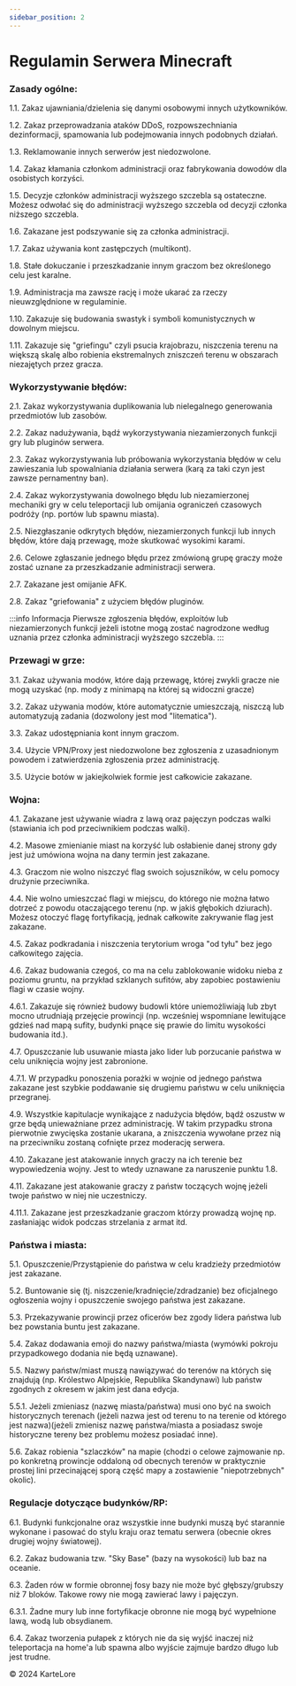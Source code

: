 ```yaml
---
sidebar_position: 2
---
```


# Regulamin Serwera Minecraft

### Zasady ogólne:
1.1. Zakaz ujawniania/dzielenia się danymi osobowymi innych użytkowników.

1.2. Zakaz przeprowadzania ataków DDoS, rozpowszechniania dezinformacji, spamowania lub podejmowania innych podobnych działań.

1.3. Reklamowanie innych serwerów jest niedozwolone.

1.4. Zakaz kłamania członkom administracji oraz fabrykowania dowodów dla osobistych korzyści.

1.5. Decyzje członków administracji wyższego szczebla są ostateczne. Możesz odwołać się do administracji wyższego szczebla od decyzji członka niższego szczebla.

1.6. Zakazane jest podszywanie się za członka administracji.

1.7. Zakaz używania kont zastępczych (multikont).

1.8. Stałe dokuczanie i przeszkadzanie innym graczom bez określonego celu jest karalne.

1.9. Administracja ma zawsze rację i może ukarać za rzeczy nieuwzględnione w regulaminie.

1.10. Zakazuje się budowania swastyk i symboli komunistycznych w dowolnym miejscu.

1.11. Zakazuje się "griefingu" czyli psucia krajobrazu, niszczenia terenu na większą skalę albo robienia ekstremalnych zniszczeń terenu w obszarach niezajętych przez gracza.

### Wykorzystywanie błędów:
2.1. Zakaz wykorzystywania duplikowania lub nielegalnego generowania przedmiotów lub zasobów.

2.2. Zakaz nadużywania, bądź wykorzystywania niezamierzonych funkcji gry lub pluginów serwera.

2.3. Zakaz wykorzystywania lub próbowania wykorzystania błędów w celu zawieszania lub spowalniania działania serwera (karą za taki czyn jest zawsze pernamentny ban).

2.4. Zakaz wykorzystywania dowolnego błędu lub niezamierzonej mechaniki gry w celu teleportacji lub omijania ograniczeń czasowych podróży (np. portów lub spawnu miasta).

2.5. Niezgłaszanie odkrytych błędów, niezamierzonych funkcji lub innych błędów, które dają przewagę, może skutkować wysokimi karami.

2.6. Celowe zgłaszanie jednego błędu przez zmówioną grupę graczy może zostać uznane za przeszkadzanie administracji serwera.

2.7. Zakazane jest omijanie AFK.

2.8. Zakaz "griefowania" z użyciem błędów pluginów.

:::info Informacja
Pierwsze zgłoszenia błędów, exploitów lub niezamierzonych funkcji jeżeli istotne mogą zostać nagrodzone według uznania przez członka administracji wyższego szczebla.
:::

### Przewagi w grze:
3.1. Zakaz używania modów, które dają przewagę, której zwykli gracze nie mogą uzyskać (np. mody z minimapą na której są widoczni gracze)

3.2. Zakaz używania modów, które automatycznie umieszczają, niszczą lub automatyzują zadania (dozwolony jest mod "litematica").

3.3. Zakaz udostępniania kont innym graczom.

3.4. Użycie VPN/Proxy jest niedozwolone bez zgłoszenia z uzasadnionym powodem i zatwierdzenia zgłoszenia przez administrację.

3.5. Użycie botów w jakiejkolwiek formie jest całkowicie zakazane.

### Wojna:
4.1. Zakazane jest używanie wiadra z lawą oraz pajęczyn podczas walki (stawiania ich pod przeciwnikiem podczas walki).

4.2. Masowe zmienianie miast na korzyść lub osłabienie danej strony gdy jest już umówiona wojna na dany termin jest zakazane.

4.3. Graczom nie wolno niszczyć flag swoich sojuszników, w celu pomocy drużynie przeciwnika.

4.4. Nie wolno umieszczać flagi w miejscu, do którego nie można łatwo dotrzeć z powodu otaczającego terenu (np. w jakiś głębokich dziurach). Możesz otoczyć flagę fortyfikacją, jednak całkowite zakrywanie flag jest zakazane.

4.5. Zakaz podkradania i niszczenia terytorium wroga "od tyłu" bez jego całkowitego zajęcia.

4.6. Zakaz budowania czegoś, co ma na celu zablokowanie widoku nieba z poziomu gruntu, na przykład szklanych sufitów, aby zapobiec postawieniu flagi w czasie wojny.

4.6.1. Zakazuje się również budowy budowli które uniemożliwiają lub zbyt mocno utrudniają przejęcie prowincji (np. wcześniej wspomniane lewitujące gdzieś nad mapą sufity, budynki pnące się prawie do limitu wysokości budowania itd.).

4.7. Opuszczanie lub usuwanie miasta jako lider lub porzucanie państwa w celu uniknięcia wojny jest zabronione.

4.7.1. W przypadku ponoszenia porażki w wojnie od jednego państwa zakazane jest szybkie poddawanie się drugiemu państwu w celu uniknięcia przegranej.

4.9. Wszystkie kapitulacje wynikające z nadużycia błędów, bądź oszustw w grze będą unieważniane przez administrację. W takim przypadku strona pierwotnie zwycięska zostanie ukarana, a zniszczenia wywołane przez nią na przeciwniku zostaną cofnięte przez moderację serwera.

4.10. Zakazane jest atakowanie innych graczy na ich terenie bez wypowiedzenia wojny. Jest to wtedy uznawane za naruszenie punktu 1.8.

4.11. Zakazane jest atakowanie graczy z państw toczących wojnę jeżeli twoje państwo w niej nie uczestniczy.

4.11.1. Zakazane jest przeszkadzanie graczom którzy prowadzą wojnę np. zasłaniając widok podczas strzelania z armat itd.

### Państwa i miasta:

5.1. Opuszczenie/Przystąpienie do państwa w celu kradzieży przedmiotów jest zakazane.

5.2. Buntowanie się (tj. niszczenie/kradnięcie/zdradzanie) bez oficjalnego ogłoszenia wojny i opuszczenie swojego państwa jest zakazane.

5.3. Przekazywanie prowincji przez oficerów bez zgody lidera państwa lub bez powstania buntu jest zakazane.

5.4. Zakaz dodawania emoji do nazwy państwa/miasta (wymówki pokroju przypadkowego dodania nie będą uznawane).

5.5. Nazwy państw/miast muszą nawiązywać do terenów na których się znajdują (np. Królestwo Alpejskie, Republika Skandynawi) lub państw zgodnych z okresem w jakim jest dana edycja.

5.5.1. Jeżeli zmieniasz (nazwę miasta/państwa) musi ono być na swoich historycznych terenach (jeżeli nazwa jest od terenu to na terenie od którego jest nazwa)(jeżeli zmienisz nazwę państwa/miasta a posiadasz swoje historyczne tereny bez problemu możesz posiadać inne).

5.6. Zakaz robienia "szlaczków" na mapie (chodzi o celowe zajmowanie np. po konkretną prowincje oddaloną od obecnych terenów w praktycznie prostej lini przecinającej sporą część mapy a zostawienie "niepotrzebnych" okolic).


### Regulacje dotyczące budynków/RP:

6.1. Budynki funkcjonalne oraz wszystkie inne budynki muszą być starannie wykonane i pasować do stylu kraju oraz tematu serwera (obecnie okres drugiej wojny światowej).

6.2. Zakaz budowania tzw. "Sky Base" (bazy na wysokości) lub baz na oceanie.

6.3. Żaden rów w formie obronnej fosy bazy nie może być głębszy/grubszy niż 7 bloków. Takowe rowy nie mogą zawierać lawy i pajęczyn.

6.3.1. Żadne mury lub inne fortyfikacje obronne nie mogą być wypełnione lawą, wodą lub obsydianem.

6.4. Zakaz tworzenia pułapek z których nie da się wyjść inaczej niż teleportacja na home'a lub spawna albo wyjście zajmuje bardzo długo lub jest trudne.

©️ 2024 KarteLore


